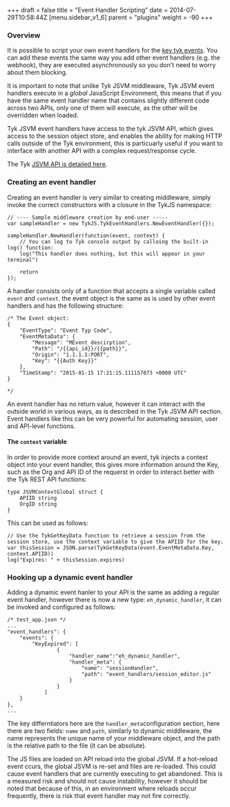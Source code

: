 +++
draft = false
title = "Event Handler Scripting"
date = 2014-07-29T10:58:44Z
[menu.sidebar_v1_6]
    parent = "plugins"
    weight = -90
+++

### Overview

It is possible to script your own event handlers for the [key tyk events](event-handlers/event-handlers/). You can add these events the same way you add other event handlers (e.g. the webhook), they are executed asynchronously so you don't need to worry about them blocking.

It is important to note that unlike Tyk JSVM middleware, Tyk JSVM event handlers execute in a *global* JavaScript Environment, this means that if you have the same event handler name that contains slightly different code across two APIs, only one of them will execute, as the other will be overridden when loaded.

Tyk JSVM event handlers have access to the tyk JSVM API, which gives access to the session object store, and enables the ability for making HTTP calls outside of the Tyk environment, this is particuarly useful if you want to interface with another API with a complex request/response cycle.

The Tyk [JSVM API is detailed here](plugins/jsvm-api/).

### Creating an event handler

Creating an event handler is very similar to creating middleware, simply invoke the correct constructors with a closure in the TykJS namespace:

    // ---- Sample middleware creation by end-user -----
    var sampleHandler = new TykJS.TykEventHandlers.NewEventHandler({});

    sampleHandler.NewHandler(function(event, context) {
        // You can log to Tyk console output by calloing the built-in log() function:
        log("This handler does nothing, but this will appear in your terminal")

        return
    });
    
A handler consists only of a function that accepts a single variable called `event` and `context`. the event object is the same as is used by other event handlers and has the following structure:

    /* The Event object:
    {
        "EventType": "Event Typ Code",
        "EventMetaData": {
            "Message": "MEvent descirption",
            "Path": "/{{api_id}}/{{path}}",
            "Origin": "1.1.1.1:PORT",
            "Key": "{{Auth Key}}"
        },
        "TimeStamp": "2015-01-15 17:21:15.111157073 +0000 UTC"
    }

    */

An event handler has no return value, however it can interact with the outside world in various ways, as is described in the Tyk JSVM API section. Event handlers like this can be very powerful for automating session, user and API-level functions.

#### The `context` variable

In order to provide more context around an event, tyk injects a context object into your event handler, this gives more information around the Key, such as the Org and API ID of the requerst in order to interact better with the Tyk REST API functions:

    type JSVMContextGlobal struct {
        APIID string
        OrgID string
    }
    
This can be used as follows:

    // Use the TykGetKeyData function to retrieve a session from the session store, use the context variable to give the APIID for the key.
    var thisSession = JSON.parse(TykGetKeyData(event.EventMetaData.Key, context.APIID))
    log("Expires: " + thisSession.expires)

### Hooking up a dynamic event handler

Adding a dynamic event hanler to your API is the same as adding a regular event handler, however there is now a new type: `eh_dynamic_handler`, it can be invoked and configured as follows:
    
    /* test_app.json */
    ...
    "event_handlers": {
        "events": {
            "KeyExpired": [
					{
						"handler_name":"eh_dynamic_handler",
						"handler_meta": {
							"name": "sessionHandler",
							"path": "event_handlers/session_editor.js"
						}
					}
				]
        }
    },
    ...
    
The key differntiators here are the `handler_meta`configuration section, here there are two fields: `name` and `path`, similarly to dynamic middleware, the name represents the unique name of your middleware object, and the path is the relative path to the file (it can be absolute).

The JS files are loaded on API reload into the global JSVM. If a hot-reload event ccurs, the global JSVM is re-set and files are re-loaded. This could cause event handlers that are currently executing to get abandoned. This is a measured risk and should not cause instability, however it should be noted that because of this, in an environment where reloads occur frequently, there is  risk that event handler may not fire correctly.


